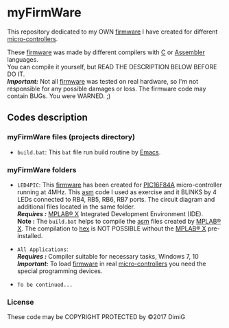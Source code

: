 myFirmWare
==========
This repository dedicated to my OWN [firmware][fw-wiki] I have created for different [micro-controllers][mcu-wiki].  

These [firmware][fw-wiki] was made by different compilers with [C][c-wiki] or [Assembler][asm-wiki] languages.  
You can compile it yourself, but READ THE DESCRIPTION BELOW BEFORE DO IT.  
***Important:*** Not all [firmware][fw-wiki] was tested on real hardware, so I'm not responsible for any possible damages or loss. The firmware code may contain BUGs. You were WARNED. ;)  

Codes description
-------------------

### myFirmWare files (projects directory)

* `build.bat`: This `bat` file run build routine by [Emacs][emacs].  

###  myFirmWare folders

* `LED4PIC`: This [firmware][fw-wiki] has been created for [PIC16F84A][PIC16F84A] micro-controller running at 4MHz. This [asm][asm-wiki] code I used as exercise and it BLINKS by 4 LEDs connected to RB4, RB5, RB6, RB7 ports. The circuit diagram and additional files located in the same folder.  
   ***Requires :*** [MPLAB® X][mplab-x] Integrated Development Environment (IDE).  
   **Note :** The `build.bat` helps to compile the [asm][asm-wiki] files created by [MPLAB® X][mplab-x]. The compilation to [hex][hex-wiki] is NOT POSSIBLE without the [MPLAB® X][mplab-x] pre-installed.  

* `All Applications`:  
   ***Requires :*** Compiler suitable for necessary tasks, Windows 7, 10  
   ***Important:*** To load [firmware][fw-wiki] in real [micro-controllers][mcu-wiki] you need the special programming devices.  

* `To be continued...`  

### License

These code may be COPYRIGHT PROTECTED by ©2017 DimiG  

[c-wiki]:https://en.wikipedia.org/wiki/C_(programming_language)
[asm-wiki]:https://en.wikipedia.org/wiki/Assembly_language
[fw-wiki]:https://en.wikipedia.org/wiki/Firmware
[emacs]:https://en.wikipedia.org/wiki/Emacs
[PIC16F84A]:http://www.microchip.com/wwwproducts/en/PIC16F84A
[mplab-x]:http://www.microchip.com/mplab/mplab-x-ide
[hex-wiki]:https://en.wikipedia.org/wiki/Intel_HEX
[compiler]:https://en.wikipedia.org/wiki/Compiler
[mcu-wiki]:https://en.wikipedia.org/wiki/Microcontroller
